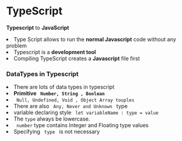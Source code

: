 # TypeScript
<b> Typescript</b> to <b> JavaScript </b><br>
<li> Type Script allows to run the <b> normal Javascript</b> code without any problem
<li> Typescript is a <b>development tool</b> 
<li> Compiling TypeScript creates a <b> Javascript</b> file first
<h3> DataTypes in Typescript </h3>
<li> There are lots of data types in typescript 
<li> <b>Primitive <code> Number, String , Boolean </code></b>
<li> <code> Null, Undefined, Void , Object Array touples </code>
<li> There are also <code> Any, Never and Unknown </code> type
<li> variable declaring style <code> let variableName : type = value</code>
<li> The <code>type</code> always be lowercase.
<li> <code> number</code> type contains Integer and Floating type values 
<li> Specifying <code> type </code> is not necessary 